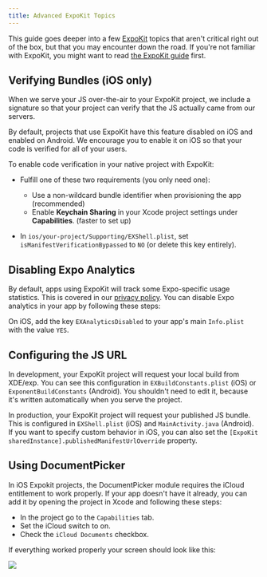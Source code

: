 ```yaml
---
title: Advanced ExpoKit Topics
---
```


This guide goes deeper into a few [ExpoKit](../expokit/) topics that aren't critical
right out of the box, but that you may encounter down the road. If you're not familiar with
ExpoKit, you might want to read [the ExpoKit guide](../expokit/) first.

## Verifying Bundles (iOS only)

When we serve your JS over-the-air to your ExpoKit project, we include a signature so that
your project can verify that the JS actually came from our servers.

By default, projects that use ExpoKit have this feature disabled on iOS and enabled on
Android. We encourage you to enable it on iOS so that your code is verified for all of your
users.

To enable code verification in your native project with ExpoKit:

-   Fulfill one of these two requirements (you only need one):

    -   Use a non-wildcard bundle identifier when provisioning the app (recommended)
    -   Enable **Keychain Sharing** in your Xcode project settings under **Capabilities**. (faster to
        set up)

-   In `ios/your-project/Supporting/EXShell.plist`, set `isManifestVerificationBypassed` to
    `NO` (or delete this key entirely).

## Disabling Expo Analytics

By default, apps using ExpoKit will track some Expo-specific usage statistics. This is covered
in our [privacy policy](https://expo.io/privacy). You can disable Expo analytics in your app by
following these steps:

On iOS, add the key `EXAnalyticsDisabled` to your app's main `Info.plist` with the value `YES`.

## Configuring the JS URL

In development, your ExpoKit project will request your local build from XDE/exp. You can see this configuration in `EXBuildConstants.plist` (iOS) or `ExponentBuildConstants` (Android). You shouldn't need to edit it, because it's written automatically when you serve the project.

In production, your ExpoKit project will request your published JS bundle. This is configured in `EXShell.plist` (iOS) and `MainActivity.java` (Android). If you want to specify custom behavior in iOS, you can also set the `[ExpoKit sharedInstance].publishedManifestUrlOverride` property.

## Using DocumentPicker

In iOS Expokit projects, the DocumentPicker module requires the iCloud entitlement to work properly. If your app doesn't have it already, you can add it by opening the project in Xcode and following these steps:

- In the project go to the `Capabilities` tab.
- Set the iCloud switch to on.
- Check the `iCloud Documents` checkbox.

If everything worked properly your screen should look like this:

![](./icloud-entitlement.png)
